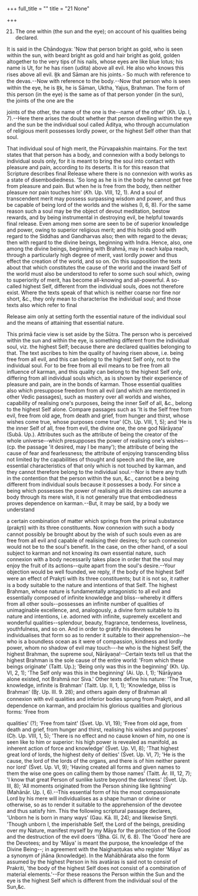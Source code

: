 +++
full_title = ""
title = "21 None"

+++


21. The one within (the sun and the eye); on account of his qualities being declared.

It is said in the Cḥāndogya: 'Now that person bright as gold, who is seen within the sun, with beard bright as gold and hair bright as gold, golden altogether to the very tips of his nails, whose eyes are like blue lotus; his name is Ut, for he has risen (udita) above all evil. He also who knows this rises above all evil. R̥k and Sāman are his joints.- So much with reference to the devas.--Now with reference to the body.--Now that person who is seen within the eye, he is R̥k, he is Sāman, Uktha, Yajus, Brahman. The form of this person (in the eye) is the same as of that person yonder (in the sun), the joints of the one are the

joints of the other, the name of the one is the--name of the other' (_Kh._ Up. I, 7).--Here there arises the doubt whether that person dwelling within the eye and the sun be the individual soul called Āditya, who through accumulation of religious merit possesses lordly power, or the highest Self other than that soul.

That individual soul of high merit, the Pūrvapakshin maintains. For the text states that that person has a body, and connexion with a body belongs to individual souls only, for it is meant to bring the soul into contact with pleasure and pain, according to its deserts. It is for this reason that Scripture describes final Release where there is no connexion with works as a state of disembodiedness. 'So long as he is in the body he cannot get free from pleasure and pain. But when he is free from the body, then neither pleasure nor pain touches him' (_Kh._ Up. VIII, 12, 1). And a soul of transcendent merit may possess surpassing wisdom and power, and thus be capable of being lord of the worlds and the wishes (I, 6, 8). For the same reason such a soul may be the object of devout meditation, bestow rewards, and by being instrumental in destroying evil, be helpful towards final release. Even among men some are seen to be of superior knowledge and power, owing to superior religious merit; and this holds good with regard to the Siddhas and Gandharvas also; then with regard to the devas; then with regard to the divine beings, beginning with Indra. Hence, also, one among the divine beings, beginning with Brahmā, may in each kalpa reach, through a particularly high degree of merit, vast lordly power and thus effect the creation of the world, and so on. On this supposition the texts about that which constitutes the cause of the world and the inward Self of the world must also be understood to refer to some such soul which, owing to superiority of merit, has become all-knowing and all-powerful. A so-called highest Self, different from the individual souls, does not therefore exist. Where the texts speak of that which is neither coarse nor fine nor short, &c., they only mean to characterise the individual soul; and those texts also which refer to final

 Release aim only at setting forth the essential nature of the individual soul and the means of attaining that essential nature.

This primā facie view is set aside by the Sūtra. The person who is perceived within the sun and within the eye, is something different from the individual soul, viz. the highest Self; because there are declared qualities belonging to that. The text ascribes to him the quality of having risen above, i.e. being free from all evil, and this can belong to the highest Self only, not to the individual soul. For to be free from all evil means to be free from all influence of karman, and this quality can belong to the highest Self only, differing from all individual souls which, as is shown by their experience of pleasure and pain, are in the bonds of karman. Those essential qualities also which presuppose freedom from all evil (and which are mentioned in other Vedic passages), such as mastery over all worlds and wishes, capability of realising one's purposes, being the inner Self of all, &c., belong to the highest Self alone. Compare passages such as 'It is the Self free from evil, free from old age, from death and grief, from hunger and thirst, whose wishes come true, whose purposes come true' (Cḥ. Up. VIII, 1, 5); and 'He is the inner Self of all, free from evil, the divine one, the one god Nārāyaṇa' (Subā. Up.). Attributes such as the attribute of being the creator of the whole universe--which presupposes the power of realising one's wishes--(cp. the passage 'it desired, may I be many'); the attribute of being the cause of fear and fearlessness; the attribute of enjoying transcending bliss not limited by the capabilities of thought and speech and the like, are essential characteristics of that only which is not touched by karman, and they cannot therefore belong to the individual soul.--Nor is there any truth in the contention that the person within the sun, &c., cannot be a being different from individual souls because it possesses a body. For since a being which possesses the power of realising all its desires can assume a body through its mere wish, it is not generally true that embodiedness proves dependence on karman.--But, it may be said, by a body we understand

a certain combination of matter which springs from the primal substance (prakr̥ti) with its three constituents. Now connexion with such a body cannot possibly be brought about by the wish of such souls even as are free from all evil and capable of realising their desires; for such connexion would not be to the soul's benefit. In the case, on the other hand, of a soul subject to karman and not knowing its own essential nature, such connexion with a body necessarily takes place in order that the soul may enjoy the fruit of its actions--quite apart from the soul's desire.--Your objection would be well founded, we reply, if the body of the highest Self were an effect of Prakr̥ti with its three constituents; but it is not so, it rather is a body suitable to the nature and intentions of that Self. The highest Brahman, whose nature is fundamentally antagonistic to all evil and essentially composed of infinite knowledge and bliss--whereby it differs from all other souls--possesses an infinite number of qualities of unimaginable excellence, and, analogously, a divine form suitable to its nature and intentions, i.e. adorned with infinite, supremely excellent and wonderful qualities--splendour, beauty, fragrance, tenderness, loveliness, youthfulness, and so on. And in order to gratify his devotees he individualises that form so as to render it suitable to their apprehension--he who is a boundless ocean as it were of compassion, kindness and lordly power, whom no shadow of evil may touch---he who is the highest Self, the highest Brahman, the supreme soul, Nārāyaṇa!--Certain texts tell us that the highest Brahman is the sole cause of the entire world: 'From which these beings originate' (Taitt. Up.); 'Being only was this in the beginning' (Kh. Up. VI, 2, 1); 'The Self only was this in the beginning' (Ai. Up. I, 1); 'Nārāyaṇa alone existed, not Brahmā nor Siva.' Other texts define his nature: 'The True, knowledge, infinite is Brahman' (Taitt. Up. II, 1, 1); 'Knowledge, bliss is Brahman' (Br̥. Up. III. 9. 28); and others again deny of Brahman all connexion with evil qualities and inferior bodies sprung from Prakr̥ti, and all dependence on karman, and proclaim his glorious qualities and glorious forms: 'Free from

qualities' (?); 'Free from taint' (Śvet. Up. VI, 19); 'Free from old age, from death and grief, from hunger and thirst, realising his wishes and purposes' (Cḥ. Up. VIII, 1, 5); 'There is no effect and no cause known of him, no one is seen like to him or superior: his high power is revealed as manifold, as inherent action of force and knowledge' (Śvet. Up. VI, 8); 'That highest great lord of lords, the highest deity of deities' (Śvet. Up. VI, 7); 'He is the cause, the lord of the lords of the organs, and there is of him neither parent nor lord' (Śvet. Up. VI, 9); 'Having created all forms and given names to them the wise one goes on calling them by those names' (Taitt. Ār. III, 12, 7); 'I know that great Person of sunlike lustre beyond the darkness' (Śvet. Up. III, 8); 'All moments originated from the Person shining like lightning' (Mahānār. Up. I, 6).--This essential form of his the most compassionate Lord by his mere will individualises as a shape human or divine or otherwise, so as to render it suitable to the apprehension of the devotee and thus satisfy him. This the following scriptural passage declares, 'Unborn he is born in many ways' (Gau. Kā. III, 24); and likewise Smr̥ti. 'Though unborn I, the imperishable Self, the Lord of the beings, presiding over my Nature, manifest myself by my Māya for the protection of the Good and the destruction of the evil doers '(Bha. Gī. IV, 6. 8). The 'Good' here are the Devotees; and by 'Māya' is meant the purpose, the knowledge of the Divine Being--; in agreement with the Naighaṇṭukas who register 'Māya' as a synonym of jñāna (knowledge). In the Mahābhārata also the form assumed by the highest Person in his avatāras is said not to consist of Prakriti, 'the body of the highest Self does not consist of a combination of material elements.'--For these reasons the Person within the Sun and the eye is the highest Self which is different from the individual soul of the Sun,&c.

